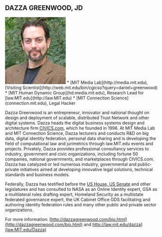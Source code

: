 ## DAZZA GREENWOOD, JD
<img width="200" alt="dazza-photo" src="https://github.com/BridgingBanks/GeneralSpecificationsDocumentation/blob/gh-pages/Dazza/dazzag_headshot.jpg">
* [MIT Media Lab](http://media.mit.edu), [Visiting Scientist](http://web.mit.edu/bin/cgicso?query=daniel+greenwood)
* [MIT Human Dynamic Group](hd.media.mit.edu), Research Lead for [law.MIT.edu](http://law.MIT.edu)
* [MIT Connection Science](connection.mit.edu), Legal Hacker 

Dazza Greenwood is an entrepreneur, innovator and national thought on design and deployment of scalable, distributed Trust Network and other digital systems. Dazza heads the digital business systems design and architecture firm [CIVICS.com](http://civics.com), which he founded in 1996. At MIT Media Lab and MIT Connection Science, Dazza lecturers and conducts R&D on big data, digital identity federation, personal data sharing and is developing the field of computational law and jurimetrics through law.MIT.edu events and projects. Privately, Dazza provides professional consultancy services to industry, government and civic organizations, including fortune 50 companies, national governments, and marketplaces through CIVICS.com. Dazza has catalyzed or led numerous industry, governmental and public-private initiatives aimed at developing innovative legal solutions, technical standards and business models.

Federally, Dazza has testified before the [US House, US Senate](http://dazzagreenwood.com/Materials/Testimony) and other legislatures and has consulted to NASA as an Online Identity expert, GSA as a multilateral rules drafting expert, Homeland Security as a multistate federated governance expert, the UK Cabinet Office GDS facilitating and authoring identity federation rules and many other public and private sector organizations.

For more information: [http://dazzagreenwood.com/bio.html](http://dazzagreenwood.com/bio.html) and http://law.mit.edu/dazza](law.MIT.edu/Dazza)
